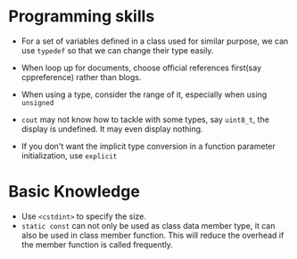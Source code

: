 # Programming skills

- For a set of variables defined in a class used for similar purpose, we can use `typedef` so that we can change their type easily.

- When loop up for documents, choose official references first(say cppreference) rather than blogs.		

- When using a type, consider the range of it, especially when using `unsigned`

- `cout` may not know how to tackle with some types, say `uint8_t`, the display is undefined. It may even display nothing.

- If you don't want the implicit type conversion in a function parameter initialization, use `explicit`

  






# Basic Knowledge

- Use `<cstdint>` to specify the size.
- `static const` can not only be used as class data member type, it can also be used in class member function. This will reduce the overhead if the member function is called frequently.